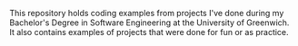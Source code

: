 This repository holds coding examples from projects I've done during my Bachelor's Degree in Software Engineering at the University of Greenwich.
It also contains examples of projects that were done for fun or as practice.
